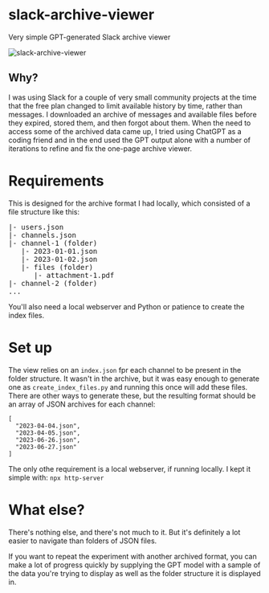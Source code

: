 # slack-archive-viewer
Very simple GPT-generated Slack archive viewer

![slack-archive-viewer](https://user-images.githubusercontent.com/319462/236436077-abe9c630-3cad-4f29-b634-7135c1b19267.png)


## Why?
I was using Slack for a couple of very small community projects at the time that the free plan changed to limit available history by time, rather than messages. I downloaded an archive of messages and available files before they expired, stored them, and then forgot about them. When the need to access some of the archived data came up, I tried using ChatGPT as a coding friend and in the end used the GPT output alone with a number of iterations to refine and fix the one-page archive viewer.

# Requirements
This is designed for the archive format I had locally, which consisted of a file structure like this:
<pre>
|- users.json
|- channels.json
|- channel-1 (folder)
   |- 2023-01-01.json
   |- 2023-01-02.json
   |- files (folder)
      |- attachment-1.pdf
|- channel-2 (folder)
...
</pre>

You'll also need a local webserver and Python or patience to create the index files.

# Set up

The view relies on an `index.json` fpr each channel to be present in the folder structure. It wasn't in the archive, but it was easy enough to generate one as `create_index_files.py` and running this once will add these files. There are other ways to generate these, but the resulting format should be an array of JSON archives for each channel:
```
[
  "2023-04-04.json",
  "2023-04-05.json",
  "2023-06-26.json",
  "2023-06-27.json"
]
```

The only othe requirement is a local webserver, if running locally. I kept it simple with:
`npx http-server`

# What else?
There's nothing else, and there's not much to it. But it's definitely a lot easier to navigate than folders of JSON files.

If you want to repeat the experiment with another archived format, you can make a lot of progress quickly by supplying the GPT model with a sample of the data you're trying to display as well as the folder structure it is displayed in.
